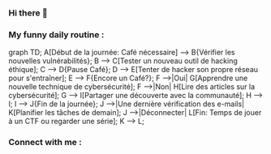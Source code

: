 ### Hi there 👋

<!--
**AC2002FR/AC2002FR** is a ✨ _special_ ✨ repository because its `README.md` (this file) appears on your GitHub profile.
-->

### My funny daily routine : 

graph TD;
    A[Début de la journée: Café nécessaire] --> B{Vérifier les nouvelles vulnérabilités};
    B --> C[Tester un nouveau outil de hacking éthique];
    C --> D{Pause Café};
    D --> E[Tenter de hacker son propre réseau pour s'entraîner];
    E --> F{Encore un Café?};
    F -->|Oui| G[Apprendre une nouvelle technique de cybersécurité];
    F -->|Non| H[Lire des articles sur la cybersécurité];
    G --> I[Partager une découverte avec la communauté];
    H --> I;
    I --> J{Fin de la journée};
    J -->|Une dernière vérification des e-mails| K[Planifier les tâches de demain];
    J -->|Déconnecter| L[Fin: Temps de jouer à un CTF ou regarder une série];
    K --> L;



### Connect with me : 

